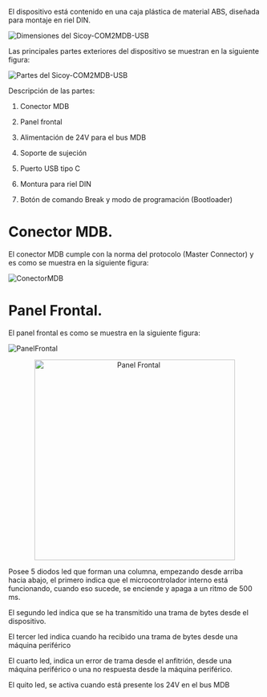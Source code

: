El dispositivo está contenido en una caja plástica de material ABS, diseñada para montaje en riel DIN.


![Dimensiones del Sicoy-COM2MDB-USB](https://github.com/user-attachments/assets/91bc9894-4d6d-413f-9d7d-555d3a9f086c)


Las principales partes exteriores del dispositivo se muestran en la siguiente figura:


![Partes del Sicoy-COM2MDB-USB](https://github.com/user-attachments/assets/b865903a-7ac0-4a8b-9027-0a06fb17d815)

Descripción de las partes:

1. Conector MDB

2. Panel frontal

3. Alimentación de 24V para el bus MDB

4. Soporte de sujeción

5. Puerto USB tipo C

6. Montura para riel DIN

7. Botón de comando Break y modo de programación (Bootloader)

# Conector MDB.

El conector MDB cumple con la norma del protocolo (Master Connector) y es como se muestra en la siguiente figura:

![ConectorMDB](https://github.com/user-attachments/assets/b5c3c590-43e6-4125-9fc9-5c8d204b57f8)


# Panel Frontal.

El panel frontal es como se muestra en la siguiente figura:

![PanelFrontal](https://github.com/user-attachments/assets/86dcf4f4-8adc-49fb-8050-dd6fb48ae921)

<p align="center">
  <img src="https://github.com/user-attachments/assets/86dcf4f4-8adc-49fb-8050-dd6fb48ae921" alt="Panel Frontal" width="400">
</p>


Posee 5 diodos led que forman una columna, empezando desde arriba hacia abajo, el primero indica que el microcontrolador interno está funcionando, cuando eso sucede, se enciende y apaga a un ritmo de 500 ms.

El segundo led indica que se ha transmitido una trama de bytes desde el dispositivo.

El tercer led indica cuando ha recibido una trama de bytes desde una máquina periférico

El cuarto led, indica un error de trama desde el anfitrión, desde una máquina periférico o una no respuesta desde la máquina periférico.

El quito led, se activa cuando está presente los 24V en el bus MDB
   



